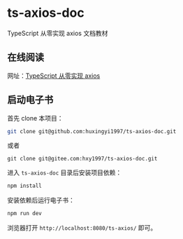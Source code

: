 # ts-axios-doc

TypeScript 从零实现 axios 文档教材

## 在线阅读

网址：[TypeScript 从零实现 axios](https://hxy1997.xyz/ts-axios-doc/)

## 启动电子书

首先 clone 本项目：

```bash
git clone git@github.com:huxingyi1997/ts-axios-doc.git
```

或者

```
git clone git@gitee.com:hxy1997/ts-axios-doc.git
```

进入 `ts-axios-doc` 目录后安装项目依赖：

```bash
npm install
```

安装依赖后运行电子书：

```bash
npm run dev
```

浏览器打开 `http://localhost:8080/ts-axios/` 即可。